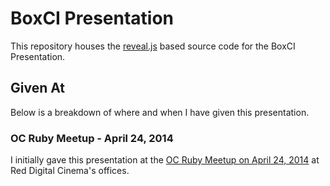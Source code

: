 # BoxCI Presentation

This repository houses the [reveal.js](http://lab.hakim.se/reveal-js) based
source code for the BoxCI Presentation.

## Given At

Below is a breakdown of where and when I have given this presentation.

### OC Ruby Meetup - April 24, 2014

I initially gave this presentation at the [OC Ruby Meetup on April 24,
2014](http://www.meetup.com/ocruby/events/172717372/) at Red Digital Cinema's
offices.
